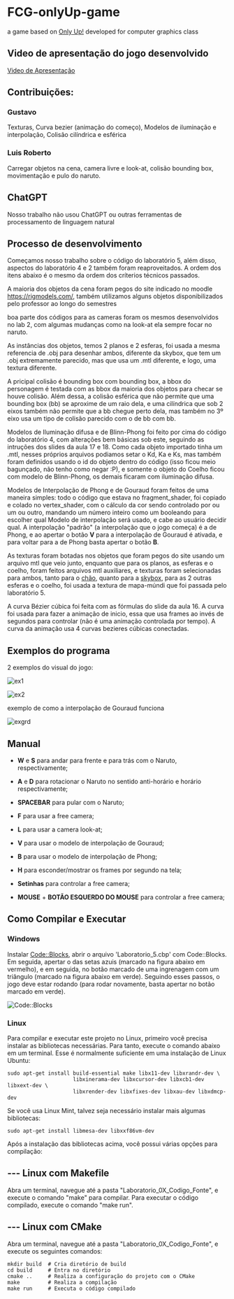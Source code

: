 # FCG-onlyUp-game
a game based on [Only Up!](https://store.steampowered.com/app/2562240/Only_Up/) developed for computer graphics class

## Video de apresentação do jogo desenvolvido
[Video de Apresentação](https://youtu.be/RQJMtTR2cD4)

## Contribuições:

### Gustavo

Texturas, Curva bezier (animação do começo), Modelos de iluminação e interpolação, Colisão cilíndrica e esférica

### Luis Roberto

Carregar objetos na cena, camera livre e look-at, colisão bounding box, movimentação e pulo do naruto.

## ChatGPT

Nosso trabalho não usou ChatGPT ou outras ferramentas de processamento de linguagem natural

## Processo de desenvolvimento

Começamos nosso trabalho sobre o código do laboratório 5, além disso, aspectos do laboratório 4 e 2 também foram reaproveitados. A ordem dos itens abaixo é o mesmo da ordem dos críterios técnicos passados.

A maioria dos objetos da cena foram pegos do site indicado no moodle https://rigmodels.com/, também utilizamos alguns objetos disponibilizados pelo professor ao longo do semestres

boa parte dos códigos para as cameras foram os mesmos desenvolvidos no lab 2, com algumas mudanças como na look-at ela sempre focar no naruto.

As instâncias dos objetos, temos 2 planos e 2 esferas, foi usada a mesma referencia de .obj para desenhar ambos, diferente da skybox, que tem um .obj extremamente parecido, mas que usa um .mtl diferente, e logo, uma textura diferente.

A pricipal colisão é bounding box com bounding box, a bbox do personagem é testada com as bbox da maioria dos objetos para checar se houve colisão.
Além dessa, a colisão esférica que não permite que uma bounding box (bb) se aproxime de um raio dela, e uma cilíndrica que sob 2 eixos também não permite que a bb chegue perto dela, mas também no 3º eixo usa um tipo de colisão parecido com o de bb com bb.

Modelos de Iluminação difusa e de Blinn-Phong foi feito por cima do código do laboratório 4, com alterações bem básicas sob este, seguindo as intruções dos slides da aula 17 e 18. Como cada objeto importado tinha um .mtl, nesses próprios arquivos podiamos setar o Kd, Ka e Ks, mas também foram definidos usando o id do objeto dentro do código (isso ficou meio bagunçado, não tenho como negar :P), e somente o objeto do Coelho ficou com modelo de Blinn-Phong, os demais ficaram com iluminação difusa.

Modelos de Interpolação de Phong e de Gouraud foram feitos de uma maneira simples: todo o código que estava no fragment_shader, foi copiado e colado no vertex_shader, com o cálculo da cor sendo controlado por ou um ou outro, mandando um número inteiro como um booleando para escolher qual Modelo de interpolação será usado, e cabe ao usuário decidir qual. A interpolação "padrão" (a interpolação que o jogo começa) é a de Phong, e ao apertar o botão __V__ para a interpolação de Gouraud é ativada, e para voltar para a de Phong basta apertar o botão __B__.

As texturas foram botadas nos objetos que foram pegos do site usando um arquivo mtl que veio junto, enquanto que para os planos, as esferas e o coelho, foram feitos arquivos mtl auxiliares, e texturas foram selecionadas para ambos, tanto para o [chão](https://br.pinterest.com/pin/asphalt-road-texture--670825306967990404/), quanto para a [skybox](https://www.deviantart.com/macsix/art/Anvil-Spherical-HDRI-Panorama-Skybox-416317312), para as 2 outras esferas e o coelho, foi usada a textura de mapa-múndi que foi passada pelo laboratório 5.

A curva Bézier cúbica foi feita com as fórmulas do slide da aula 16. A curva foi usada para fazer a animação de inicio, essa que usa frames ao invés de segundos para controlar (não é uma animação controlada por tempo). A curva da animação usa 4 curvas bezieres cúbicas conectadas.

## Exemplos do programa

2 exemplos do visual do jogo:

![ex1](./pictures/exemplo_jogo1.png)

![ex2](./pictures/exemplo_jogo2.png)

exemplo de como a interpolação de Gouraud funciona

![exgrd](./pictures/exemplo_jogo3.png)

## Manual

- __W__ e __S__ para andar para frente e para trás com o Naruto, respectivamente;

- __A__ e __D__ para rotacionar o Naruto no sentido anti-horário e horário respectivamente;

- __SPACEBAR__ para pular com o Naruto;

- __F__ para usar a free camera;

- __L__ para usar a camera look-at;

- __V__ para usar o modelo de interpolação de Gouraud;

- __B__ para usar o modelo de interpolação de Phong;

- __H__ para esconder/mostrar os frames por segundo na tela;

- __Setinhas__ para controlar a free camera;

- __MOUSE__ + __BOTÃO ESQUERDO DO MOUSE__ para controlar a free camera;

## Como Compilar e Executar

### Windows

Instalar [Code::Blocks](https://www.codeblocks.org/downloads/binaries/), abrir o arquivo 'Laboratorio_5.cbp' com Code::Blocks. Em seguida, apertar o das setas azuis (marcado na figura abaixo em vermelho), e em seguida, no botão marcado de uma ingrenagem com um triângulo (marcado na figura abaixo em verde). Seguindo esses passos, o jogo deve estar rodando (para rodar novamente, basta apertar no botão marcado em verde).

![Code::Blocks](./pictures/codeblocksWindows.png)

### Linux

Para compilar e executar este projeto no Linux, primeiro você precisa instalar
as bibliotecas necessárias. Para tanto, execute o comando abaixo em um terminal.
Esse é normalmente suficiente em uma instalação de Linux Ubuntu:

    sudo apt-get install build-essential make libx11-dev libxrandr-dev \
                         libxinerama-dev libxcursor-dev libxcb1-dev libxext-dev \
                         libxrender-dev libxfixes-dev libxau-dev libxdmcp-dev

Se você usa Linux Mint, talvez seja necessário instalar mais algumas bibliotecas:

    sudo apt-get install libmesa-dev libxxf86vm-dev

Após a instalação das bibliotecas acima, você possui várias opções para compilação:

--- Linux com Makefile
-------------------------------------------
Abra um terminal, navegue até a pasta "Laboratorio_0X_Codigo_Fonte", e execute
o comando "make" para compilar. Para executar o código compilado, execute o
comando "make run".

--- Linux com CMake
-------------------------------------------
Abra um terminal, navegue até a pasta "Laboratorio_0X_Codigo_Fonte", e execute
os seguintes comandos:

    mkdir build  # Cria diretório de build
    cd build     # Entra no diretório
    cmake ..     # Realiza a configuração do projeto com o CMake
    make         # Realiza a compilação
    make run     # Executa o código compilado